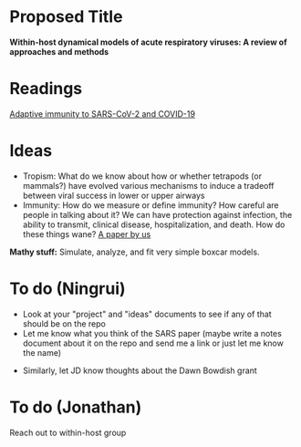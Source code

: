# Proposed Title
**Within-host dynamical models of acute respiratory viruses: A review of approaches and methods**

# Readings
[Adaptive immunity to SARS-CoV-2 and COVID-19](https://pubmed.ncbi.nlm.nih.gov/33497610/)

# Ideas
- Tropism: What do we know about how or whether tetrapods (or mammals?) have evolved various mechanisms to induce a tradeoff between viral success in lower 
or upper airways
- Immunity: How do we measure or define immunity? How careful are people in talking about it? We can have protection against infection, the ability to transmit, 
clinical disease, hospitalization, and death. How do these things wane?
[A paper by us](https://www.medrxiv.org/content/10.1101/2023.07.14.23292670v2)

**Mathy stuff:** Simulate, analyze, and fit very simple boxcar models.

# To do (Ningrui)

- Look at your "project" and "ideas" documents to see if any of that should be on the repo
- Let me know what you think of the SARS paper (maybe write a notes document about it on the repo and send me a link or just let me know the name)
* Similarly, let JD know thoughts about the Dawn Bowdish grant

# To do (Jonathan)

Reach out to within-host group

